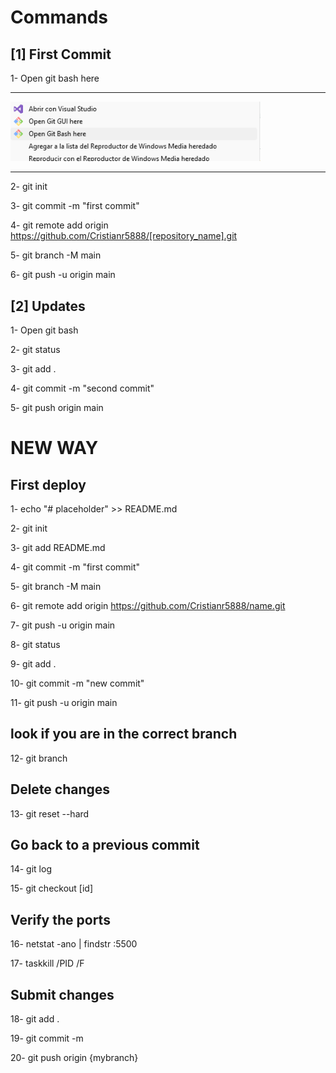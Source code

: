 # Commands

## [1] First Commit

1- Open git bash here

---

<img src="open.png" width="400">

---

2- git init

3- git commit -m "first commit"

4- git remote add origin https://github.com/Cristianr5888/[repository_name].git

5- git branch -M main

6- git push -u origin main


## [2] Updates

1- Open git bash

2- git status

3- git add .

4- git commit -m "second commit"

5- git push origin main


# NEW WAY

## First deploy

1- echo "# placeholder" >> README.md

2- git init

3- git add README.md

4- git commit -m "first commit" 

5- git branch -M main

6- git remote add origin https://github.com/Cristianr5888/name.git

7- git push -u origin main

8- git status

9- git add .

10- git commit -m "new commit"

11- git push -u origin main

## look if you are in the correct branch

12- git branch

## Delete changes

13- git reset --hard

## Go back to a previous commit

14- git log

15- git checkout [id]

## Verify the ports

16- netstat -ano | findstr :5500

17- taskkill /PID <PID> /F

## Submit changes

18- git add .

19- git commit -m 

20- git push origin {mybranch}
